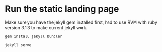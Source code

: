 # Run the static landing page

Make sure you have the jekyll gem installed first, had to use RVM with ruby version 3.1.3 to make current jekyll work. 
```
gem install jekyll bundler
```

```
jekyll serve
```

